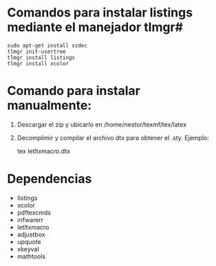 # Comandos para instalar listings mediante el manejador tlmgr#

    sudo apt-get install xzdec
    tlmgr init-usertree
    tlmgr install listings
    tlmgr install xcolor
    
# Comando para instalar manualmente:

1. Descargar el zip y ubicarlo en /home/nestor/texmf/tex/latex
2. Decomplimir y compilar el archivo dtx para obtener el .sty. Ejemplo:

    tex letltxmacro.dtx
    
# Dependencias
* listings
* xcolor
* pdftexcmds
* infwarerr
* letltxmacro
* adjustbox
* upquote
* xkeyval
* mathtools


